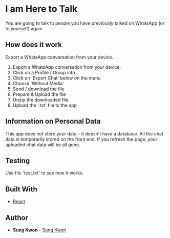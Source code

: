 # I am Here to Talk

You are going to talk to people you have previously talked on WhatsApp (or to yourself) again.

## How does it work

Export a WhatsApp conversation from your device. 
1. Export a WhatsApp conversation from your device. 
  1. Click on a Profile / Group info
  2. Click on 'Export Chat' below on the menu
  3. Choose 'Without Media'
  4. Send / download the file
2. Prepare & Upload the file
  1. Unzip the downloaded file
  2. Upload the '.txt' file to the app

## Information on Personal Data 

This app does not store your data – it doesn't have a database. All the chat data is temporarily stored on the front end. If you refresh the page, your uploaded chat data will be all gone.

## Testing

Use file 'test.txt' to see how it works.

## Built With

* [React](https://reactjs.org/) 

## Author

* **Sung Kwon** - [Sung Kwon](https://www.sungkwon.info)
